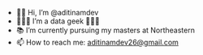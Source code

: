 - 👋🏻 Hi, I’m @aditinamdev
- 👩🏻‍💻 I’m a data geek 👩🏻‍💻
- 📚 I’m currently pursuing my masters at Northeastern
- 📫 How to reach me: aditinamdev26@gmail.com

<!---
aditinamdev/aditinamdev is a ✨ special ✨ repository because its `README.md` (this file) appears on your GitHub profile.
You can click the Preview link to take a look at your changes.
--->
